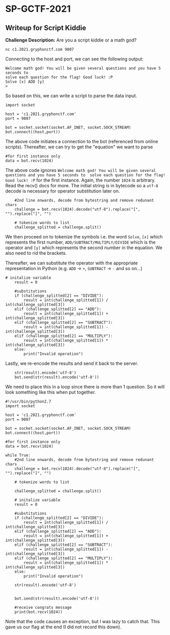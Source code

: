 # SP-GCTF-2021


## Writeup for Script Kiddie

**Challenge Description:**
Are you a script kiddie or a math god?

`nc c1.2021.gryphonctf.com 9007`

Connecting to the host and port, we can see the following output:

```
Welcome math god! You will be given several questions and you have 5 seconds to 
solve each question for the flag! Good luck! :P
Solve [x] ADD [y]
>
```

So based on this, we can write a script to parse the data input.
```
import socket

host = 'c1.2021.gryphonctf.com'
port = 9007

bot = socket.socket(socket.AF_INET, socket.SOCK_STREAM)
bot.connect((host,port))
```

The above code initiates a connection to the bot (referenced from online scripts). Thereafter, we can try to get the "equation" we want to parse

```
#for first instance only
data = bot.recv(1024)
```

The above code ignores `Welcome math god! You will be given several questions and you have 5 seconds to 
solve each question for the flag! Good luck! :P` for the first instance. Again, the number `1024` is arbitrary. Read the recv() docs for more. The initial string is in bytecode so a `utf-8` decode is necessary for operator substitution later on.

```
    #2nd line onwards, decode from bytestring and remove redunant chars
    challenge = bot.recv(1024).decode("utf-8").replace("[", "").replace("]", "")

    # tokenize words to list
    challenge_splitted = challenge.split()
```

We then proceed on to tokenize the symbols i.e. the word `Solve`, `[x]` which represents the first number, `ADD/SUBTRACT/MULTIPLY/DIVIDE` which is the operator and `[y]` which represents the second number in the equation. We also need to rid the brackets.

Thereafter, we can substitute the operator with the appropriate representation in Python (e.g. `ADD` -> `+`, `SUBTRACT` -> `-` and so on...)

```
# initalize variable 
    result = 0

    #substitutions
    if (challenge_splitted[2] == "DIVIDE"):
        result = int(challenge_splitted[1]) / int(challenge_splitted[3])
    elif (challenge_splitted[2] == "ADD"):
        result = int(challenge_splitted[1]) + int(challenge_splitted[3])
    elif (challenge_splitted[2] == "SUBTRACT"):
        result = int(challenge_splitted[1]) - int(challenge_splitted[3])
    elif (challenge_splitted[2] == "MULTIPLY"):
        result = int(challenge_splitted[1]) * int(challenge_splitted[3])
    else:
        print("Invalid operation")
```

Lastly, we re-encode the results and send it back to the server.

```
    str(result).encode('utf-8')
    bot.send(str(result).encode('utf-8'))
```

We need to place this in a loop since there is more than 1 question. So it will look something like this when put together.

```
#!/usr/bin/python2.7
import socket

host = 'c1.2021.gryphonctf.com'
port = 9007

bot = socket.socket(socket.AF_INET, socket.SOCK_STREAM)
bot.connect((host,port))

#for first instance only
data = bot.recv(1024)

while True:
    #2nd line onwards, decode from bytestring and remove redunant chars
    challenge = bot.recv(1024).decode("utf-8").replace("[", "").replace("]", "")

    # tokenize words to list

    challenge_splitted = challenge.split()

    # initalize variable 
    result = 0

    #substitutions
    if (challenge_splitted[2] == "DIVIDE"):
        result = int(challenge_splitted[1]) / int(challenge_splitted[3])
    elif (challenge_splitted[2] == "ADD"):
        result = int(challenge_splitted[1]) + int(challenge_splitted[3])
    elif (challenge_splitted[2] == "SUBTRACT"):
        result = int(challenge_splitted[1]) - int(challenge_splitted[3])
    elif (challenge_splitted[2] == "MULTIPLY"):
        result = int(challenge_splitted[1]) * int(challenge_splitted[3])
    else:
        print("Invalid operation")

    str(result).encode('utf-8')


    bot.send(str(result).encode('utf-8'))

    #receive congrats message
    print(bot.recv(1024))
```

Note that the code causes an exception, but I was lazy to catch that. This gave us our flag at the end (I did not record this down).


